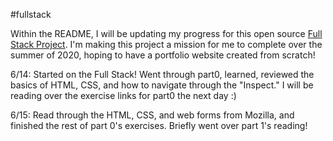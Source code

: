 #fullstack

Within the README, I will be updating my progress for this open source [Full Stack Project](https://fullstackopen.com/en/part0/general_info). I'm making this project a mission for me to complete over the summer of 2020, hoping to have a portfolio website created from scratch!


6/14: Started on the Full Stack! Went through part0, learned, reviewed the basics of HTML, CSS, and how to navigate through the "Inspect." I will be reading over the exercise links for part0 the next day :)

6/15: Read through the HTML, CSS, and web forms from Mozilla, and finished the rest of part 0's exercises. Briefly went over part 1's reading!


